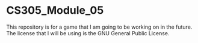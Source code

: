 # CS305_Module_05
This repository is for a game that I am going to be working on in the future.
The license that I will be using is the GNU General Public License.
